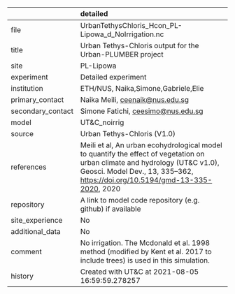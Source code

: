 |                   | detailed                                                                                                                                                                                                    |
|:------------------|:------------------------------------------------------------------------------------------------------------------------------------------------------------------------------------------------------------|
| file              | UrbanTethysChloris_Hcon_PL-Lipowa_d_NoIrrigation.nc                                                                                                                                                         |
| title             | Urban Tethys-Chloris output for the Urban-PLUMBER project                                                                                                                                                   |
| site              | PL-Lipowa                                                                                                                                                                                                   |
| experiment        | Detailed experiment                                                                                                                                                                                         |
| institution       | ETH/NUS, Naika,Simone,Gabriele,Elie                                                                                                                                                                         |
| primary_contact   | Naika Meili, ceenaik@nus.edu.sg                                                                                                                                                                             |
| secondary_contact | Simone Fatichi, ceesimo@nus.edu.sg                                                                                                                                                                          |
| model             | UT&C_noirrig                                                                                                                                                                                                |
| source            | Urban Tethys-Chloris (V1.0)                                                                                                                                                                                 |
| references        | Meili et al, An urban ecohydrological model to quantify the effect of vegetation on urban climate and hydrology (UT&C v1.0), Geosci. Model Dev., 13, 335–362, https://doi.org/10.5194/gmd-13-335-2020, 2020 |
| repository        | A link to model code repository (e.g. github) if available                                                                                                                                                  |
| site_experience   | No                                                                                                                                                                                                          |
| additional_data   | No                                                                                                                                                                                                          |
| comment           | No irrigation. The Mcdonald et al. 1998 method (modified by Kent et al. 2017 to include trees) is used in this simulation.                                                                                  |
| history           | Created with UT&C at 2021-08-05 16:59:59.278257                                                                                                                                                             |
